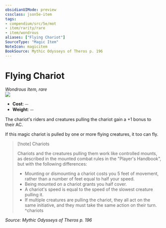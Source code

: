 ```yaml
---
obsidianUIMode: preview
cssclass: json5e-item
tags:
- compendium/src/5e/mot
- item/rarity/rare
- item/wondrous
aliases: ["Flying Chariot"]
SourceType: "Magic Item"
NoteIcon: magicitem
BookSource: Mythic Odysseys of Theros p. 196
---
```

# Flying Chariot
*Wondrous Item, rare*  
![](/2-Mechanics/CLI/items/img/flying-chariot.webp#right)  

- **Cost**: ⏤
- **Weight**: ⏤

The chariot's riders and creatures pulling the chariot gain a +1 bonus to their AC.

If this magic chariot is pulled by one or more flying creatures, it too can fly.

> [!note] Chariots
> 
> Chariots and the creatures pulling them work like controlled mounts, as described in the mounted combat rules in the "Player's Handbook", but with the following differences:
> 
> - Mounting or dismounting a chariot costs you 5 feet of movement, rather than a number of feet equal to half your speed.  
> - Being mounted on a chariot grants you half cover.  
> - A chariot's speed is equal to the speed of the slowest creature pulling it.  
> - If multiple creatures are pulling the chariot, they all act on the same initiative, and they must take the same action on their turn.  
^chariots

*Source: Mythic Odysseys of Theros p. 196*